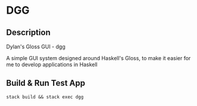 # DGG

## Description

Dylan's Gloss GUI - dgg

A simple GUI system designed around Haskell's Gloss, to make it easier for me to develop applications in Haskell

## Build & Run Test App

`stack build && stack exec dgg`
